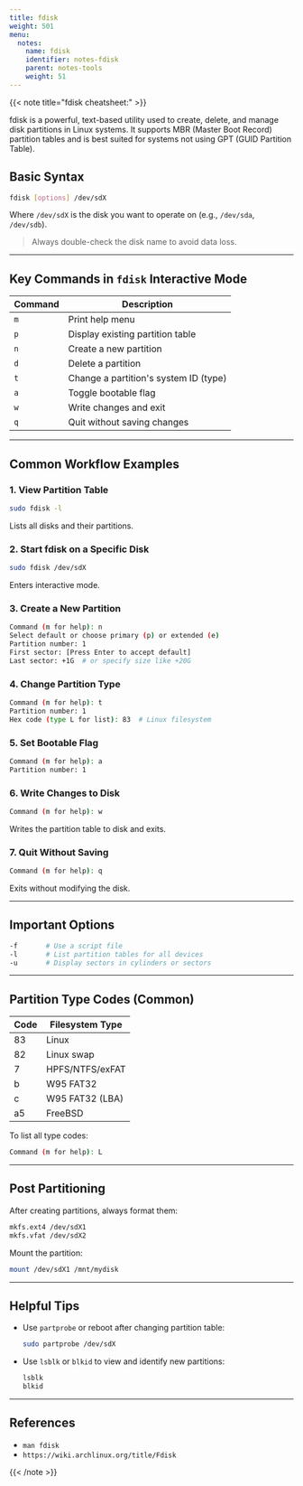 ```yaml
---
title: fdisk
weight: 501
menu:
  notes:
    name: fdisk
    identifier: notes-fdisk
    parent: notes-tools
    weight: 51
---
```

<div style="display: block; width: 100%; max-width: none;">

{{< note title="fdisk cheatsheet:" >}}

fdisk is a powerful, text-based utility used to create, delete, and manage disk partitions in Linux systems. It supports MBR (Master Boot Record) partition tables and is best suited for systems not using GPT (GUID Partition Table).

## Basic Syntax

```bash
fdisk [options] /dev/sdX
```

Where `/dev/sdX` is the disk you want to operate on (e.g., `/dev/sda`, `/dev/sdb`).

> Always double-check the disk name to avoid data loss.

---

## Key Commands in `fdisk` Interactive Mode

| Command | Description |
| --- | --- |
| `m`     | Print help menu |
| `p`     | Display existing partition table |
| `n`     | Create a new partition |
| `d`     | Delete a partition |
| `t`     | Change a partition's system ID (type) |
| `a`     | Toggle bootable flag |
| `w`     | Write changes and exit |
| `q`     | Quit without saving changes |

---

## Common Workflow Examples

### 1. View Partition Table

```bash
sudo fdisk -l
```

Lists all disks and their partitions.

### 2. Start fdisk on a Specific Disk

```bash
sudo fdisk /dev/sdX
```

Enters interactive mode.

### 3. Create a New Partition

```bash
Command (m for help): n
Select default or choose primary (p) or extended (e)
Partition number: 1
First sector: [Press Enter to accept default]
Last sector: +1G  # or specify size like +20G
```

### 4. Change Partition Type

```bash
Command (m for help): t
Partition number: 1
Hex code (type L for list): 83  # Linux filesystem
```

### 5. Set Bootable Flag

```bash
Command (m for help): a
Partition number: 1
```

### 6. Write Changes to Disk

```bash
Command (m for help): w
```

Writes the partition table to disk and exits.

### 7. Quit Without Saving

```bash
Command (m for help): q
```

Exits without modifying the disk.

---

## Important Options

```bash
-f       # Use a script file
-l       # List partition tables for all devices
-u       # Display sectors in cylinders or sectors
```

---

## Partition Type Codes (Common)

| Code | Filesystem Type       |
|------|------------------------|
| 83   | Linux                  |
| 82   | Linux swap             |
| 7    | HPFS/NTFS/exFAT        |
| b    | W95 FAT32              |
| c    | W95 FAT32 (LBA)        |
| a5   | FreeBSD                |

To list all type codes:

```bash
Command (m for help): L
```

---

## Post Partitioning

After creating partitions, always format them:

```bash
mkfs.ext4 /dev/sdX1
mkfs.vfat /dev/sdX2
```

Mount the partition:

```bash
mount /dev/sdX1 /mnt/mydisk
```

---

## Helpful Tips

- Use `partprobe` or reboot after changing partition table:
  ```bash
  sudo partprobe /dev/sdX
  ```
- Use `lsblk` or `blkid` to view and identify new partitions:
  ```bash
  lsblk
  blkid
  ```

---

## References

- `man fdisk`
- `https://wiki.archlinux.org/title/Fdisk`

{{< /note >}}
</div>
